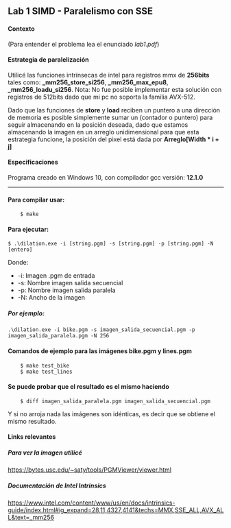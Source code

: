 ## Lab 1 SIMD - Paralelismo con SSE
#### Contexto
(Para entender el problema lea el enunciado *lab1.pdf*)

#### Estrategia de paralelización
Utilicé las funciones intrínsecas de intel para registros mmx de **256bits** tales como: **_mm256_store_si256**, **_mm256_max_epu8**, **_mm256_loadu_si256**.
Nota: No fue posible implementar esta solución con registros de 512bits dado que mi pc no soporta la familia AVX-512.

Dado que las funciones de **store** y **load** reciben un puntero a una dirección de memoria es posible simplemente sumar un (contador o puntero) para seguir almacenando en la posición deseada, dado que estamos almacenando la imagen en un arreglo unidimensional para que esta estrategia funcione, la posición del pixel está dada por **Arreglo[Width * i + j]**

#### Especificaciones
Programa creado en Windows 10, con compilador gcc versión: **12.1.0**

------------
#### Para compilar usar:

		$ make

#### Para ejecutar:		

	$ .\dilation.exe -i [string.pgm] -s [string.pgm] -p [string.pgm] -N [entero]

Donde:
- -i: Imagen .pgm de entrada
-  -s: Nombre imagen salida secuencial
- -p: Nombre imagen salida paralela
- -N: Ancho de la imagen

##### Por ejemplo:
	.\dilation.exe -i bike.pgm -s imagen_salida_secuencial.pgm -p imagen_salida_paralela.pgm -N 256
#### Comandos de ejemplo para las imágenes bike.pgm y lines.pgm

		$ make test_bike
		$ make test_lines

 #### Se puede probar que el resultado es el mismo haciendo

		$ diff imagen_salida_paralela.pgm imagen_salida_secuencial.pgm
  
Y si no arroja nada las imágenes son idénticas, es decir que se obtiene el mismo resultado.

#### Links relevantes

##### Para ver la imagen utilicé
https://bytes.usc.edu/~saty/tools/PGMViewer/viewer.html

##### Documentación de Intel Intrinsics
https://www.intel.com/content/www/us/en/docs/intrinsics-guide/index.html#ig_expand=28,11,4327,4141&techs=MMX,SSE_ALL,AVX_ALL&text=_mm256
